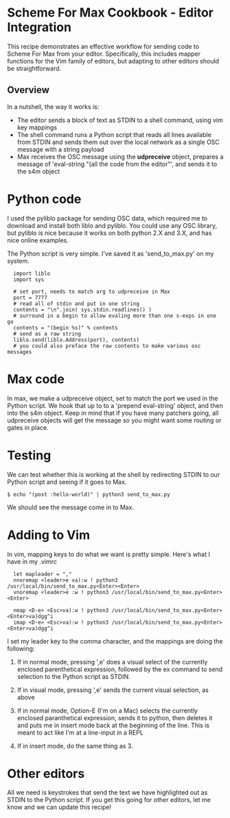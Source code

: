 # Scheme For Max Cookbook - Editor Integration

This recipe demonstrates an effective workflow for sending code to Scheme For Max from your editor.
Specifically, this includes mapper functions for the Vim family of editors, but adapting to other
editors should be straightforward.

## Overview
In a nutshell, the way it works is:
* The editor sends a block of text as STDIN to a shell command, using vim key mappings
* The shell command runs a Python script that reads all lines available from STDIN and sends 
  them out over the local network as a single OSC message with a string payload
* Max receives the OSC message using the **udpreceive** object, prepares a message
  of 'eval-string "(all the code from the editor"', and sends it to the s4m object


# Python code
I used the pyliblo package for sending OSC data, which required me to download and install 
both liblo and pyliblo. You could use any OSC library, but pyliblo is nice because it works
on both python 2.X and 3.X, and has nice online examples.

The Python script is very simple. I've saved it as 'send_to_max.py' on my system.

~~~
  import liblo
  import sys

  # set port, needs to match arg to udpreceive in Max
  port = 7777
  # read all of stdin and put in one string
  contents = "\n".join( sys.stdin.readlines() )
  # surround in a begin to allow evaling more than one s-exps in one go
  contents = "(begin %s)" % contents
  # send as a raw string
  liblo.send(liblo.Address(port), contents)
  # you could also preface the raw contents to make various osc messages  
~~~

# Max code

In max, we make a udpreceive object, set to match the port we used in the Python 
script. We hook that up to to a 'prepend eval-string' object, and then into the s4m object.
Keep in mind that if you have many patchers going, all udpreceive objects will get the message
so you might want some routing or gates in place.

# Testing

We can test whether this is working at the shell by redirecting STDIN to our Python script
and seeing if it goes to Max.

    $ echo "(post :hello-world)" | python3 send_to_max.py

We should see the message come in to Max.

# Adding to Vim

In vim, mapping keys to do what we want is pretty simple. Here's what I have in my .vimrc

~~~  
  let mapleader = ","
  nnoremap <leader>e va):w ! python3 /usr/local/bin/send_to_max.py<Enter><Enter>
  vnoremap <leader>e :w ! python3 /usr/local/bin/send_to_max.py<Enter><Enter>

  nmap <D-e> <Esc>va):w ! python3 /usr/local/bin/send_to_max.py<Enter><Enter>va)dgg^i
  imap <D-e> <Esc>va):w ! python3 /usr/local/bin/send_to_max.py<Enter><Enter>va)dgg^i
~~~

I set my leader key to the comma character, and the mappings are doing the following:

1) If in normal mode, pressing ',e' does a visual select of the currently enclosed 
parenthetical expression, followed by the ex command to send selection to the Python 
script as STDIN.

2) If in visual mode, pressing ',e' sends the current visual selection, as above

3) If in normal mode, Option-E (I'm on a Mac) selects the currently enclosed paranthetical
expression, sends it to python, then deletes it and puts me in insert mode back at
the beginning of the line. This is meant to act like I'm at a line-input in a REPL

4) If in insert mode, do the same thing as 3.


# Other editors
All we need is keystrokes that send the text we have highlighted out as STDIN to the
Python script. If you get this going for other editors, let me know and we can update 
this recipe!



